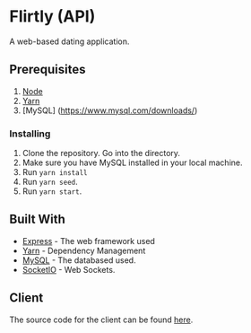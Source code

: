 # Flirtly (API)

A web-based dating application.

## Prerequisites

1. [Node](https://nodejs.org/en/)
2. [Yarn](https://classic.yarnpkg.com/en/docs/install/#windows-stable)
3. [MySQL] (https://www.mysql.com/downloads/)

### Installing

1. Clone the repository. Go into the directory.
2. Make sure you have MySQL installed in your local machine.
3. Run `yarn install`
4. Run `yarn seed`.
5. Run `yarn start`.

## Built With

- [Express](http://expressjs.com/) - The web framework used
- [Yarn](https://classic.yarnpkg.com/en/) - Dependency Management
- [MySQL](https://www.mysql.com/downloads/) - The databased used.
- [SocketIO](https://socket.io) - Web Sockets.

## Client
The source code for the client can be found [here](https://github.com/renzoafable/flirtly-client).
